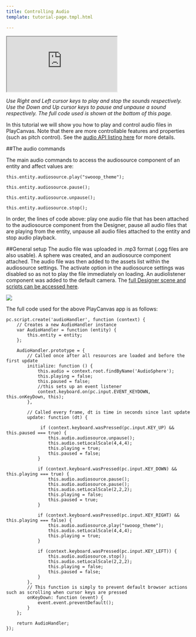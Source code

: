 ```yaml
---
title: Controlling Audio
template: tutorial-page.tmpl.html

---
```


<iframe src="http://apps.playcanvas.com/playcanvas/tutorials/controllingAudio?overlay=false"></iframe>

*Use Right and Left cursor keys to play and stop the sounds respectively.*
*Use the Down and Up cursor keys to pause and unpause a sound respectively.*
*The full code used is shown at the bottom of this page.*

In this tutorial we will show you how to play and control audio files in PlayCanvas. Note that there are more controllable features and properties (such as pitch control). See the [audio API listing here][audio] for more details.

##The audio commands

The main audio commands to access the audiosource component of an entity and affect values are:

~~~javascript~~~
this.entity.audiosource.play("swooop_theme");

this.entity.audiosource.pause();

this.entity.audiosource.unpause();

this.entity.audiosource.stop();
~~~
In order, the lines of code above: play one audio file that has been attached to the audiosource component from the Designer, pause all audio files that are playing from the entity, unpause all audio files attached to the entity and stop audio playback.

##General setup
The audio file was uploaded in .mp3 format (.ogg files are also usable). A sphere was created, and an audiosource component attached. The audio file was then added to the assets list within the audiosource settings. The activate option in the audiosource settings was disabled so as not to play the file immediately on loading. An audiolistener component was added to the default camera. The [full Designer scene and scripts can be accessed here][audio tutorial]. 

<img src="/images/tutorials/audio/audiosource-settings.png" />

The full code used for the above PlayCanvas app is as follows:

~~~javascript~~~
pc.script.create('audioHandler', function (context) {
    // Creates a new AudioHandler instance
    var AudioHandler = function (entity) {
        this.entity = entity;
    };

    AudioHandler.prototype = {
        // Called once after all resources are loaded and before the first update
        initialize: function () {
            this.audio = context.root.findByName('AudioSphere');
            this.playing = false;
            this.paused = false;
            //this sets up an event listener
            context.keyboard.on(pc.input.EVENT_KEYDOWN, this.onKeyDown, this);
        },

        // Called every frame, dt is time in seconds since last update
        update: function (dt) {
            
             if (context.keyboard.wasPressed(pc.input.KEY_UP) && this.paused === true) {
                this.audio.audiosource.unpause();
                this.audio.setLocalScale(4,4,4);
                this.playing = true;
                this.paused = false;
            }
            
            if (context.keyboard.wasPressed(pc.input.KEY_DOWN) && this.playing === true) {
                this.audio.audiosource.pause();
                this.audio.audiosource.pause();
                this.audio.setLocalScale(2,2,2);
                this.playing = false;
                this.paused = true;
            }
            
            if (context.keyboard.wasPressed(pc.input.KEY_RIGHT) && this.playing === false) {
                this.audio.audiosource.play("swooop_theme");
                this.audio.setLocalScale(4,4,4);
                this.playing = true;
            }
            
            if (context.keyboard.wasPressed(pc.input.KEY_LEFT)) {
                this.audio.audiosource.stop();
                this.audio.setLocalScale(2,2,2);
                this.playing = false;
                this.paused = false;
            }
        },
        // This function is simply to prevent default browser actions such as scrolling when cursor keys are pressed
        onKeyDown: function (event) {
            event.event.preventDefault();
        }
    };

    return AudioHandler;
});
~~~

[audio]: /engine/api/stable/symbols/pc.fw.AudioSourceComponent.html
[audio tutorial]: https://playcanvas.com/playcanvas/tutorials
